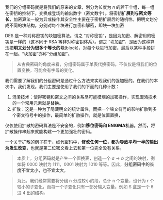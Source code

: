 我们的分组密码就是将我们的原来的文章，划分为长度为 $n$ 的若干个组，每一组在密钥的控制下，变换成登场的输出数字（密文数字）。将密钥**扩展到与密文等长**，加密算法一般为异或操作其安全性主要在于密钥扩展后的随机性。把明文划分成不同的块结构，分别对每个块进行加密和解密，即块—块加密



DES 是一种对称密钥的块加密算法。谓之 “对称密钥”，是因为加密、解密用的密钥是一样的（这不同于 RSA 等非对称密钥体系）。谓之 “块加密”，是因为这种算法把**明文划分为很多个等长的块**(block)，对每个块进行加密，最后以某种手段拼在一起。“块加密”亦称“分组加密”。

>从古典密码的角度来看，分组密码属于单表代换密码，不仅仅是将我们的位置变换，可能会有字母的变化。

我们需要了解我们的分组密码是通过什么方法来实现我们的强加密的。在我们的本次中，我们发现，我们主要是使用了我们的下面的几种计数：
1. 混淆技术：使得密钥和密文之间的关系尽可能模糊的加密操作，实现混淆技术的一个常用元素就是替换。
2. 扩散：这是一种为了隐藏明文的统计属性，而把一个铭文符号的影响扩散到多个密文符号中的操作，最简单的扩散操作，就是位置置换，

仅仅使用扩散的密码算法是不安全的，例如**移位密码和 ENIGMA**机器。然而，将扩散操作串起来就能构建一个更加强壮的密码。

一个关于扩散的例子在于，线代密码中，**修改任何一位，都为导致平均一半的输出为发生改变**，也就是第二位密文看上去和第一位完全没有关系。


>本质上，分组密码就是产生一个置换表，创造一个 $a\to b$ 之间的映射，例如将 0000 映射为 1111，0001 映射为 1010 等等。因此，**分组密码中的长度不宜太小，也不宜太大**。

>为此，我们经常需要将分组 n 分成较小的段，总计 n 个变量，设计为 r 个较小的子变化，而每一个子变化只有一部分输入变量，例如 S 盒是一个 6 进 4 出的结构。

